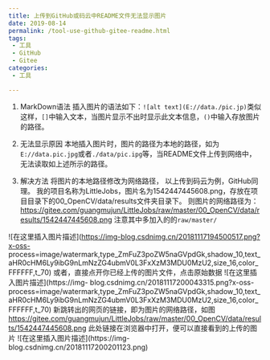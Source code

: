 ```yaml
---
title: 上传到GitHub或码云中README文件无法显示图片
date: 2019-08-14
permalink: /tool-use-github-gitee-readme.html
tags:
 - 工具
 - GitHub
 - Gitee
categories:
 - 工具

---
```




  1. MarkDown语法 插入图片的语法如下：`![alt text](E://data./pic.jp)`类似这样，`[]`中输入文本，当图片显示不出时显示此文本信息，`()`中输入存放图片的路径。

  2. 无法显示原因 本地插入图片时，图片的路径为本地的路径，如为`E://data.pic.jpg`或者`./data/pic.ipg`等，当README文件上传到网络中，无法读取如上述所示的路径。

  3. 解决方法 将图片的本地路径修改为网络路径， 以上传到码云为例，GitHub同理。 我的项目名称为LittleJobs，图片名为1542447445608.png，存放在项目目录下的00_OpenCV/data/results文件夹目录下。 则图片的网络路径为：https://gitee.com/guangmujun/LittleJobs/raw/master/00_OpenCV/data/results/1542447445608.png 注意其中多加入的的`raw/master/`

![在这里插入图片描述](https://img-blog.csdnimg.cn/20181117194500517.png?x-oss-
process=image/watermark,type_ZmFuZ3poZW5naGVpdGk,shadow_10,text_aHR0cHM6Ly9ibG9nLmNzZG4ubmV0L3FxXzM3MDU0MzU2,size_16,color_FFFFFF,t_70)
或者，直接点开你已经上传的图片文件，点击原始数据 ![在这里插入图片描述](https://img-
blog.csdnimg.cn/20181117200043315.png?x-oss-
process=image/watermark,type_ZmFuZ3poZW5naGVpdGk,shadow_10,text_aHR0cHM6Ly9ibG9nLmNzZG4ubmV0L3FxXzM3MDU0MzU2,size_16,color_FFFFFF,t_70)
新跳转出的网页的链接，即为图片的网络路径，如图
https://gitee.com/guangmujun/LittleJobs/raw/master/00_OpenCV/data/results/1542447445608.png
此处链接在浏览器中打开，便可以直接看到的上传的图片 ![在这里插入图片描述](https://img-
blog.csdnimg.cn/20181117200201123.png)

